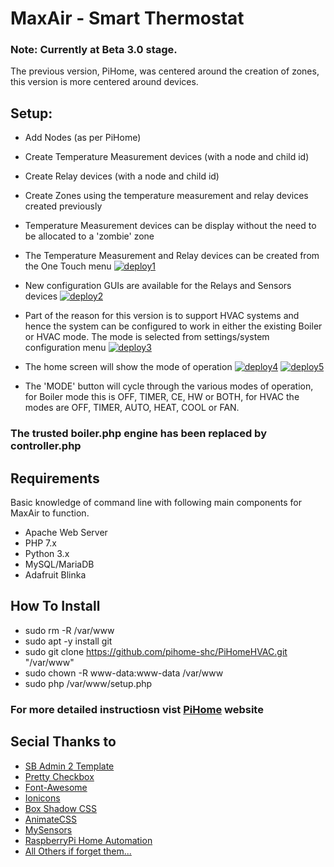 # MaxAir - Smart Thermostat

### Note: Currently at Beta 3.0 stage.

The previous version, PiHome, was centered around the creation of zones, this version is more centered around devices.

## Setup:

* Add Nodes (as per PiHome)
* Create Temperature Measurement devices (with a node and child id)
* Create Relay devices (with a node and child id)
* Create Zones using the temperature measurement and relay devices created previously
* Temperature Measurement devices can be display without the need to be allocated to a 'zombie' zone

* The Temperature Measurement and Relay devices can be created from the One Touch menu
[![deploy1](https://user-images.githubusercontent.com/46624596/97433327-3a6a8880-1915-11eb-93b0-feac36159403.JPG)](https://user-images.githubusercontent.com/46624596/97433327-3a6a8880-1915-11eb-93b0-feac36159403.JPG)

* New configuration GUIs are available for the Relays and Sensors devices
[![deploy2](https://user-images.githubusercontent.com/46624596/97433533-946b4e00-1915-11eb-942b-75e2637affc8.JPG)](https://user-images.githubusercontent.com/46624596/97433533-946b4e00-1915-11eb-942b-75e2637affc8.JPG)

* Part of the reason for this version is to support HVAC systems and hence the system can be configured to work in either the existing Boiler or HVAC mode. The mode is selected from settings/system configuration menu
[![deploy3](https://user-images.githubusercontent.com/46624596/97433816-fe83f300-1915-11eb-9ae8-5b8b38f535ee.JPG)](https://user-images.githubusercontent.com/46624596/97433816-fe83f300-1915-11eb-9ae8-5b8b38f535ee.JPG)

* The home screen will show the mode of operation
[![deploy4](https://user-images.githubusercontent.com/46624596/97433953-33904580-1916-11eb-816c-0e33535a6831.JPG)](https://user-images.githubusercontent.com/46624596/97433953-33904580-1916-11eb-816c-0e33535a6831.JPG)
[![deploy5](https://user-images.githubusercontent.com/46624596/97434180-8964ed80-1916-11eb-9ccf-9962900bc8f4.JPG)](https://user-images.githubusercontent.com/46624596/97434180-8964ed80-1916-11eb-9ccf-9962900bc8f4.JPG)

* The 'MODE' button will cycle through the various modes of operation, for Boiler mode this is OFF, TIMER, CE, HW or BOTH, for HVAC the modes are OFF, TIMER, AUTO, HEAT, COOL or FAN.

### The trusted boiler.php engine has been replaced by controller.php

## Requirements
Basic knowledge of command line with following main components for MaxAir to function. 
* Apache Web Server
* PHP 7.x
* Python 3.x
* MySQL/MariaDB
* Adafruit Blinka

## How To Install
* sudo rm -R /var/www
* sudo apt -y install git
* sudo git clone https://github.com/pihome-shc/PiHomeHVAC.git "/var/www"
* sudo chown -R www-data:www-data /var/www
* sudo php /var/www/setup.php

### For more detailed instructiosn vist [PiHome](http://www.pihome.eu "PiHome - Smart Heating Control") website 


## Secial Thanks to

* [SB Admin 2 Template](http://startbootstrap.com/template-overviews/sb-admin-2 "SB Admin 2 Template ")
* [Pretty Checkbox](http://www.cssscript.com/pretty-checkbox-radio-inputs-bootstrap-awesome-bootstrap-checkbox-css "Pretty Checkbox ")
* [Font-Awesome](https://fortawesome.github.io/Font-Awesome "Font-Awesome")
* [Ionicons](http://ionicons.com "Ionicons ")
* [Box Shadow CSS](http://www.cssmatic.com/box-shadow "Box Shadow CSS")
* [AnimateCSS](https://daneden.github.io/animate.css "Animate.css ")
* [MySensors](https://www.mysensors.org "MySensors")
* [RaspberryPi Home Automation](http://pihome.harkemedia.de "RaspberryPi Home Automation")
* [All Others if forget them...](http://www.pihome.eu "All Others if forget them...")
